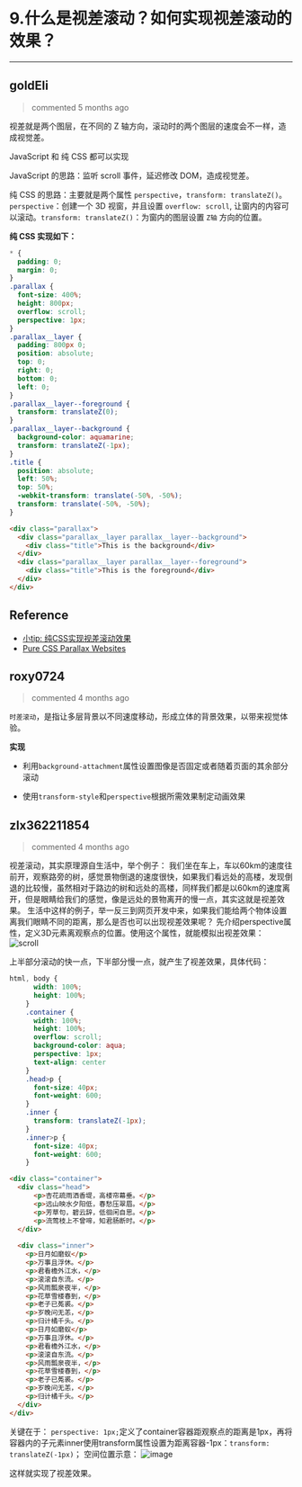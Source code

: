 
 # 9.什么是视差滚动？如何实现视差滚动的效果？ 
  
 ***
## goldEli 
 > commented 5 months ago 

视差就是两个图层，在不同的 Z 轴方向，滚动时的两个图层的速度会不一样，造成视觉差。

JavaScript 和 纯 CSS 都可以实现

JavaScript 的思路：监听 scroll 事件，延迟修改 DOM，造成视觉差。

纯 CSS 的思路：主要就是两个属性 `perspective`，`transform: translateZ()`。 `perspective`：创建一个 3D 视窗，并且设置 `overflow: scroll`, 让窗内的内容可以滚动。`transform: translateZ()`：为窗内的图层设置 `Z轴` 方向的位置。

**纯 CSS 实现如下：**


```css
* {
  padding: 0;
  margin: 0;
}
.parallax {
  font-size: 400%;
  height: 800px;
  overflow: scroll;
  perspective: 1px;
}
.parallax__layer {
  padding: 800px 0;
  position: absolute;
  top: 0;
  right: 0;
  bottom: 0;
  left: 0;
}
.parallax__layer--foreground {
  transform: translateZ(0);
}
.parallax__layer--background {
  background-color: aquamarine;
  transform: translateZ(-1px);
}
.title {
  position: absolute;
  left: 50%;
  top: 50%;
  -webkit-transform: translate(-50%, -50%);
  transform: translate(-50%, -50%);
}

```


```html
<div class="parallax">
  <div class="parallax__layer parallax__layer--background">
    <div class="title">This is the background</div>
  </div>
  <div class="parallax__layer parallax__layer--foreground">
    <div class="title">This is the foreground</div>
  </div>
</div>

```
## Reference

* [小tip: 纯CSS实现视差滚动效果](https://www.zhangxinxu.com/wordpress/2015/03/css-only-parallax-effect/)
* [Pure CSS Parallax Websites](https://keithclark.co.uk/articles/pure-css-parallax-websites/)
## roxy0724 
 > commented 4 months ago 

`时差滚动`，是指让多层背景以不同速度移动，形成立体的背景效果，以带来视觉体验。

**实现**

- 利用`background-attachment`属性设置图像是否固定或者随着页面的其余部分滚动

- 使用`transform-style`和`perspective`根据所需效果制定动画效果
## zlx362211854 
 > commented 4 months ago 

视差滚动，其实原理源自生活中，举个例子：
我们坐在车上，车以60km的速度往前开，观察路旁的树，感觉景物倒退的速度很快，如果我们看远处的高楼，发现倒退的比较慢，虽然相对于路边的树和远处的高楼，同样我们都是以60km的速度离开，但是眼睛给我们的感觉，像是远处的景物离开的慢一点，其实这就是视差效果。
生活中这样的例子，举一反三到网页开发中来，如果我们能给两个物体设置离我们眼睛不同的距离，那么是否也可以出现视差效果呢？
先介绍perspective属性，定义3D元素离观察点的位置。使用这个属性，就能模拟出视差效果：
![scroll](https://user-images.githubusercontent.com/22437181/62441561-3342e200-b787-11e9-812d-74efd7ac747a.gif)

上半部分滚动的快一点，下半部分慢一点，就产生了视差效果，具体代码：

```css
html, body {
      width: 100%;
      height: 100%;
    }
    .container {
      width: 100%;
      height: 100%;
      overflow: scroll;
      background-color: aqua;
      perspective: 1px;
      text-align: center
    }
    .head>p {
      font-size: 40px;
      font-weight: 600;
    }
    .inner {
      transform: translateZ(-1px);
    }
    .inner>p {
      font-size: 40px;
      font-weight: 600;
    }

```


```html
<div class="container">
  <div class="head">
      <p>杏花疏雨洒香堤，高楼帘幕垂。</p>
      <p>远山映水夕阳低，春愁压翠眉。</p>
      <p>芳草句，碧云辞，低徊闲自思。</p>
      <p>流莺枝上不曾啼，知君肠断时。</p>
  </div>
    
  <div class="inner">
    <p>日月如磨蚁</p>
    <p>万事且浮休。</p>
    <p>君看檐外江水，</p>
    <p>滚滚自东流。</p>
    <p>风雨瓢泉夜半，</p>
    <p>花草雪楼春到，</p>
    <p>老子已菟裘。</p>
    <p>岁晚问无恙，</p>
    <p>归计橘千头。</p>
    <p>日月如磨蚁</p>
    <p>万事且浮休。</p>
    <p>君看檐外江水，</p>
    <p>滚滚自东流。</p>
    <p>风雨瓢泉夜半，</p>
    <p>花草雪楼春到，</p>
    <p>老子已菟裘。</p>
    <p>岁晚问无恙，</p>
    <p>归计橘千头。</p>
  </div>
</div>

```

关键在于：
`perspective: 1px;`定义了container容器距观察点的距离是1px，再将容器内的子元素inner使用transform属性设置为距离容器-1px：`transform: translateZ(-1px)`；
空间位置示意：
![image](https://user-images.githubusercontent.com/22437181/62442511-bade2000-b78a-11e9-99c2-e7a9dcb8639f.png)

这样就实现了视差效果。